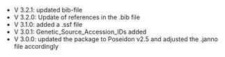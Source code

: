 - V 3.2.1: updated bib-file
- V 3.2.0: Update of references in the .bib file
- V 3.1.0: added a .ssf file
- V 3.0.1: Genetic_Source_Accession_IDs added
- V 3.0.0: updated the package to Poseidon v2.5 and adjusted the .janno file accordingly
